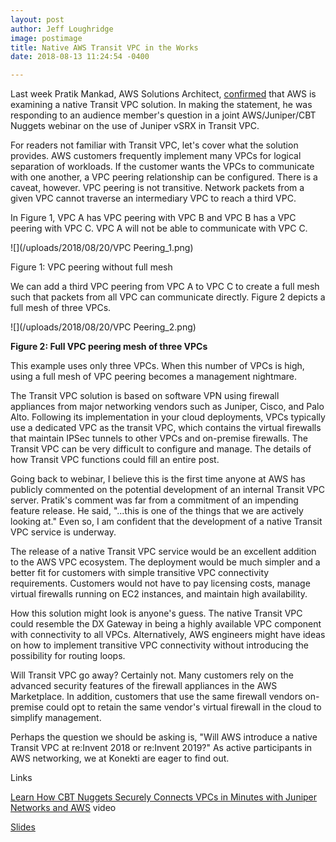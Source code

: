 ```yaml
---
layout: post
author: Jeff Loughridge
image: postimage
title: Native AWS Transit VPC in the Works
date: 2018-08-13 11:24:54 -0400

---
```

Last week Pratik Mankad, AWS Solutions Architect, [confirmed](https://youtu.be/8t-a38jBgA0?t=49m36s "Learn How CBT Nuggets Securely Connects VPCs in Minutes with Juniper Networks and AWS") that AWS is examining a native Transit VPC solution. In making the statement, he was responding to an audience member's question in a joint AWS/Juniper/CBT Nuggets webinar on the use of Juniper vSRX in Transit VPC.

For readers not familiar with Transit VPC, let's cover what the solution provides. AWS customers frequently implement many VPCs for logical separation of workloads. If the customer wants the VPCs to communicate with one another, a VPC peering relationship can be configured. There is a caveat, however. VPC peering is not transitive. Network packets from a given VPC cannot traverse an intermediary VPC to reach a third VPC.

In Figure 1, VPC A has VPC peering with VPC B and VPC B has a VPC peering with VPC C. VPC A will not be able to communicate with VPC C.

![](/uploads/2018/08/20/VPC Peering_1.png)

Figure 1: VPC peering without full mesh

We can add a third VPC peering from VPC A to VPC C to create a full mesh such that packets from all VPC can communicate directly. Figure 2 depicts a full mesh of three VPCs.

![](/uploads/2018/08/20/VPC Peering_2.png)

**Figure 2: Full VPC peering mesh of three VPCs**

This example uses only three VPCs. When this number of VPCs is high, using a full mesh of VPC peering becomes a management nightmare.

The Transit VPC solution is based on software VPN using firewall appliances from major networking vendors such as Juniper, Cisco, and Palo Alto. Following its implementation in your cloud deployments, VPCs typically use a dedicated VPC as the transit VPC, which contains the virtual firewalls that maintain IPSec tunnels to other VPCs and on-premise firewalls. The Transit VPC can be very difficult to configure and manage. The details of how Transit VPC functions could fill an entire post.

Going back to webinar, I believe this is the first time anyone at AWS has publicly commented on the potential development of an internal Transit VPC server. Pratik's comment was far from a commitment of an impending feature release. He said, "...this is one of the things that we are actively looking at." Even so, I am confident that the development of a native Transit VPC service is underway.

The release of a native Transit VPC service would be an excellent addition to the AWS VPC ecosystem. The deployment would be much simpler and a better fit for customers with simple transitive VPC connectivity requirements. Customers would not have to pay licensing costs, manage virtual firewalls running on EC2 instances, and maintain high availability.

How this solution might look is anyone's guess. The native Transit VPC could resemble the DX Gateway in being a highly available VPC component with connectivity to all VPCs. Alternatively, AWS engineers might have ideas on how to implement transitive VPC connectivity without introducing the possibility for routing loops.

Will Transit VPC go away? Certainly not. Many customers rely on the advanced security features of the firewall appliances in the AWS Marketplace. In addition, customers that use the same firewall vendors on-premise could opt to retain the same vendor's virtual firewall in the cloud to simplify management.

Perhaps the question we should be asking is, "Will AWS introduce a native Transit VPC at re:Invent 2018 or re:Invent 2019?" As active participants in AWS networking, we at Konekti are eager to find out.

Links

[Learn How CBT Nuggets Securely Connects VPCs in Minutes with Juniper Networks and AWS](https://youtu.be/8t-a38jBgA0 "Learn How CBT Nuggets Securely Connects VPCs in Minutes with Juniper Networks and AWS") video

[Slides](https://www.slideshare.net/AmazonWebServices/learn-how-cbt-nuggets-securely-connects-vpcs-in-minutes-with-juniper-networks-and-aws "CBT Nuggets Securely Connects VPCs in Minutes with Juniper Networks and AWS Slides - Slidehare.net")